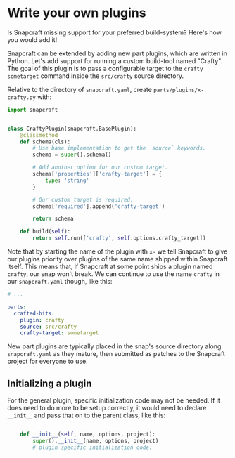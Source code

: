 # Write your own plugins

Is Snapcraft missing support for your preferred build-system? Here's how you
would add it!

Snapcraft can be extended by adding new part plugins, which are written in
Python. Let's add support for running a custom build-tool named "Crafty". The
goal of this plugin is to pass a configurable target to the `crafty sometarget`
command inside the `src/crafty` source directory.

Relative to the directory of `snapcraft.yaml`, create
`parts/plugins/x-crafty.py` with:

```python
import snapcraft


class CraftyPlugin(snapcraft.BasePlugin):
    @classmethod
    def schema(cls):
        # Use base implementation to get the `source` keywords.
        schema = super().schema()

        # Add another option for our custom target.
        schema['properties']['crafty-target'] = {
            type: 'string'
        }

        # Our custom target is required.
        schema['required'].append('crafty-target')

        return schema

    def build(self):
        return self.run(['crafty', self.options.crafty_target])
```

Note that by starting the name of the plugin with `x-` we tell Snapcraft to
give our plugins priority over plugins of the same name shipped within Snapcraft
itself. This means that, if Snapcraft at some point ships a plugin named
`crafty`, our snap won't break. We can continue to use the name `crafty` in our
`snapcraft.yaml` though, like this:

```yaml
# ...

parts:
  crafted-bits:
    plugin: crafty
    source: src/crafty
    crafty-target: sometarget
```

New part plugins are typically placed in the snap's source directory along
`snapcraft.yaml` as they mature, then submitted as patches to the Snapcraft
project for everyone to use.

## Initializing a plugin

For the general plugin, specific initialization code may not be needed. If it
does need to do more to be setup correctly, it would need to declare
`__init__` and pass that on to the parent class, like this:

```python

    def __init__(self, name, options, project):
        super().__init__(name, options, project)
        # plugin specific initialization code.
```
